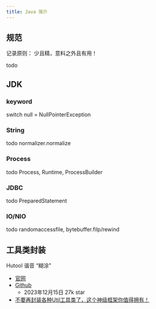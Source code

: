 ```yaml
---
title: Java 简介
---
```


## 规范

记录原则： 少且精，意料之外且有用！

todo

## JDK

### keyword

switch null = NullPointerException

### String

todo normalizer.normalize

### Process

todo Process, Runtime, ProcessBuilder

### JDBC

todo PreparedStatement

### IO/NIO

todo randomaccessfile, bytebuffer.filp/rewind

## 工具类封装

Hutool 谐音 “糊涂”

+ [官网](https://www.hutool.cn/)
+ [Github](https://github.com/dromara/hutool/)
  + 2023年12月15日 27k star
+ [不要再封装各种Util工具类了，这个神级框架你值得拥有！](https://mp.weixin.qq.com/s/-W-6JMNyrEP0tgxMuTkdxQ)
